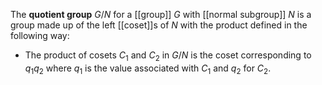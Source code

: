 The **quotient group** $G/N$ for a [[group]] $G$ with [[normal subgroup]] $N$ is a group made up of the left [[coset]]s of $N$ with the product defined in the following way:

* The product of cosets $C_1$ and $C_2$ in $G/N$ is the coset corresponding to $q_1q_2$ where $q_1$ is the value associated with $C_1$ and $q_2$ for $C_2$.
